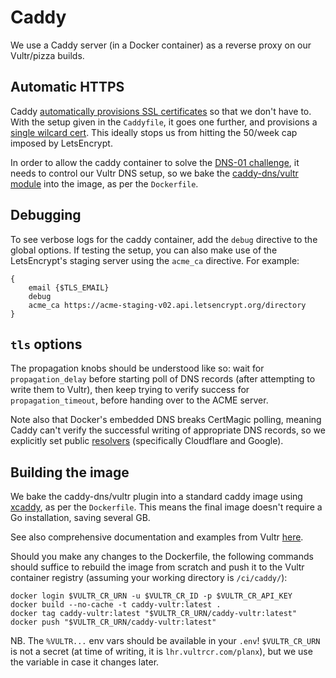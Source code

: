 # Caddy

We use a Caddy server (in a Docker container) as a reverse proxy on our Vultr/pizza builds.

## Automatic HTTPS

Caddy [automatically provisions SSL certificates](https://caddyserver.com/docs/automatic-https) so that we don't have to. With the setup given in the `Caddyfile`, it goes one further, and provisions a [single wilcard cert](https://caddyserver.com/docs/caddyfile/patterns#wildcard-certificates). This ideally stops us from hitting the 50/week cap imposed by LetsEncrypt.

In order to allow the caddy container to solve the [DNS-01 challenge](https://letsencrypt.org/docs/challenge-types/#dns-01-challenge), it needs to control our Vultr DNS setup, so we bake the [caddy-dns/vultr module](https://github.com/caddy-dns/vultr) into the image, as per the `Dockerfile`.

## Debugging

To see verbose logs for the caddy container, add the `debug` directive to the global options. If testing the setup, you can also make use of the LetsEncrypt's staging server using the `acme_ca` directive. For example:

```
{
	email {$TLS_EMAIL}
	debug
	acme_ca https://acme-staging-v02.api.letsencrypt.org/directory
}
```

## `tls` options

The propagation knobs should be understood like so: wait for `propagation_delay` before starting poll of DNS records (after attempting to write them to Vultr), then keep trying to verify success for `propagation_timeout`, before handing over to the ACME server.

Note also that Docker's embedded DNS breaks CertMagic polling, meaning Caddy can't verify the successful writing of appropriate DNS records, so we explicitly set public [resolvers](https://caddyserver.com/docs/caddyfile/directives/tls#resolvers) (specifically Cloudflare and Google).

## Building the image

We bake the caddy-dns/vultr plugin into a standard caddy image using [xcaddy](https://caddyserver.com/docs/build#xcaddy), as per the `Dockerfile`. This means the final image doesn't require a Go installation, saving several GB.

See also comprehensive documentation and examples from Vultr [here](https://docs.vultr.com/how-to-build-a-docker-image).

Should you make any changes to the Dockerfile, the following commands should suffice to rebuild the image from scratch and push it to the Vultr container registry (assuming your working directory is `/ci/caddy/`):

```
docker login $VULTR_CR_URN -u $VULTR_CR_ID -p $VULTR_CR_API_KEY
docker build --no-cache -t caddy-vultr:latest .
docker tag caddy-vultr:latest "$VULTR_CR_URN/caddy-vultr:latest"
docker push "$VULTR_CR_URN/caddy-vultr:latest"
```

NB. The `%VULTR...` env vars should be available in your `.env`! `$VULTR_CR_URN` is not a secret (at time of writing, it is `lhr.vultrcr.com/planx`), but we use the variable in case it changes later.
